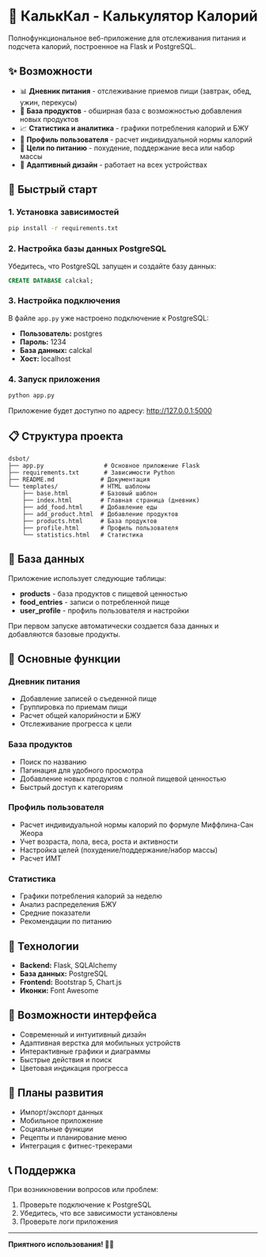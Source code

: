 # 🍎 КалькКал - Калькулятор Калорий

Полнофункциональное веб-приложение для отслеживания питания и подсчета калорий, построенное на Flask и PostgreSQL.

## ✨ Возможности

- 📊 **Дневник питания** - отслеживание приемов пищи (завтрак, обед, ужин, перекусы)
- 🥗 **База продуктов** - обширная база с возможностью добавления новых продуктов
- 📈 **Статистика и аналитика** - графики потребления калорий и БЖУ
- 👤 **Профиль пользователя** - расчет индивидуальной нормы калорий
- 🎯 **Цели по питанию** - похудение, поддержание веса или набор массы
- 📱 **Адаптивный дизайн** - работает на всех устройствах

## 🚀 Быстрый старт

### 1. Установка зависимостей

```bash
pip install -r requirements.txt
```

### 2. Настройка базы данных PostgreSQL

Убедитесь, что PostgreSQL запущен и создайте базу данных:

```sql
CREATE DATABASE calckal;
```

### 3. Настройка подключения

В файле `app.py` уже настроено подключение к PostgreSQL:
- **Пользователь:** postgres
- **Пароль:** 1234
- **База данных:** calckal
- **Хост:** localhost

### 4. Запуск приложения

```bash
python app.py
```

Приложение будет доступно по адресу: http://127.0.0.1:5000

## 📋 Структура проекта

```
dsbot/
├── app.py                 # Основное приложение Flask
├── requirements.txt       # Зависимости Python
├── README.md             # Документация
└── templates/            # HTML шаблоны
    ├── base.html         # Базовый шаблон
    ├── index.html        # Главная страница (дневник)
    ├── add_food.html     # Добавление еды
    ├── add_product.html  # Добавление продуктов
    ├── products.html     # База продуктов
    ├── profile.html      # Профиль пользователя
    └── statistics.html   # Статистика
```

## 💾 База данных

Приложение использует следующие таблицы:

- **products** - база продуктов с пищевой ценностью
- **food_entries** - записи о потребленной пище
- **user_profile** - профиль пользователя и настройки

При первом запуске автоматически создается база данных и добавляются базовые продукты.

## 🔧 Основные функции

### Дневник питания
- Добавление записей о съеденной пище
- Группировка по приемам пищи
- Расчет общей калорийности и БЖУ
- Отслеживание прогресса к цели

### База продуктов
- Поиск по названию
- Пагинация для удобного просмотра
- Добавление новых продуктов с полной пищевой ценностью
- Быстрый доступ к категориям

### Профиль пользователя
- Расчет индивидуальной нормы калорий по формуле Миффлина-Сан Жеора
- Учет возраста, пола, веса, роста и активности
- Настройка целей (похудение/поддержание/набор массы)
- Расчет ИМТ

### Статистика
- Графики потребления калорий за неделю
- Анализ распределения БЖУ
- Средние показатели
- Рекомендации по питанию

## 🎨 Технологии

- **Backend:** Flask, SQLAlchemy
- **База данных:** PostgreSQL
- **Frontend:** Bootstrap 5, Chart.js
- **Иконки:** Font Awesome

## 📱 Возможности интерфейса

- Современный и интуитивный дизайн
- Адаптивная верстка для мобильных устройств
- Интерактивные графики и диаграммы
- Быстрые действия и поиск
- Цветовая индикация прогресса

## 🔮 Планы развития

- Импорт/экспорт данных
- Мобильное приложение
- Социальные функции
- Рецепты и планирование меню
- Интеграция с фитнес-трекерами

## 📞 Поддержка

При возникновении вопросов или проблем:
1. Проверьте подключение к PostgreSQL
2. Убедитесь, что все зависимости установлены
3. Проверьте логи приложения

---

**Приятного использования! 🍎✨**